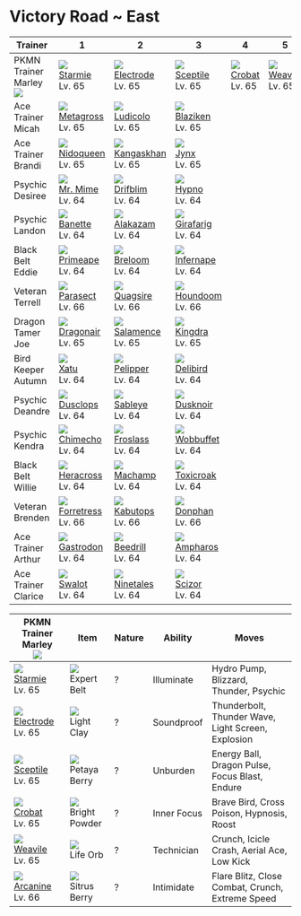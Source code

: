 # Victory Road ~ East

Trainer                            | 1                                  | 2                                  | 3                                 | 4                              | 5                               | 6
---                                | ---                                | ---                                | ---                               | ---                            | ---                             | ---
PKMN Trainer Marley<br>![][marley] | ![][121]<br>[Starmie]<br>Lv. 65    | ![][101]<br>[Electrode]<br>Lv. 65  | ![][254]<br>[Sceptile]<br>Lv. 65  | ![][169]<br>[Crobat]<br>Lv. 65 | ![][461]<br>[Weavile]<br>Lv. 65 | ![][059]<br>[Arcanine]<br>Lv. 66
Ace Trainer Micah                  | ![][376]<br>[Metagross]<br>Lv. 65  | ![][272]<br>[Ludicolo]<br>Lv. 65   | ![][257]<br>[Blaziken]<br>Lv. 65  | &nbsp;                         | &nbsp;                          | &nbsp;
Ace Trainer Brandi                 | ![][031]<br>[Nidoqueen]<br>Lv. 65  | ![][115]<br>[Kangaskhan]<br>Lv. 65 | ![][124]<br>[Jynx]<br>Lv. 65      | &nbsp;                         | &nbsp;                          | &nbsp;
Psychic Desiree                    | ![][122]<br>[Mr. Mime]<br>Lv. 64   | ![][426]<br>[Drifblim]<br>Lv. 64   | ![][097]<br>[Hypno]<br>Lv. 64     | &nbsp;                         | &nbsp;                          | &nbsp;
Psychic Landon                     | ![][354]<br>[Banette]<br>Lv. 64    | ![][065]<br>[Alakazam]<br>Lv. 64   | ![][203]<br>[Girafarig]<br>Lv. 64 | &nbsp;                         | &nbsp;                          | &nbsp;
Black Belt Eddie                   | ![][057]<br>[Primeape]<br>Lv. 64   | ![][286]<br>[Breloom]<br>Lv. 64    | ![][392]<br>[Infernape]<br>Lv. 64 | &nbsp;                         | &nbsp;                          | &nbsp;
Veteran Terrell                    | ![][047]<br>[Parasect]<br>Lv. 66   | ![][195]<br>[Quagsire]<br>Lv. 66   | ![][229]<br>[Houndoom]<br>Lv. 66  | &nbsp;                         | &nbsp;                          | &nbsp;
Dragon Tamer Joe                   | ![][148]<br>[Dragonair]<br>Lv. 65  | ![][373]<br>[Salamence]<br>Lv. 65  | ![][230]<br>[Kingdra]<br>Lv. 65   | &nbsp;                         | &nbsp;                          | &nbsp;
Bird Keeper Autumn                 | ![][178]<br>[Xatu]<br>Lv. 64       | ![][279]<br>[Pelipper]<br>Lv. 64   | ![][225]<br>[Delibird]<br>Lv. 64  | &nbsp;                         | &nbsp;                          | &nbsp;
Psychic Deandre                    | ![][356]<br>[Dusclops]<br>Lv. 64   | ![][302]<br>[Sableye]<br>Lv. 64    | ![][477]<br>[Dusknoir]<br>Lv. 64  | &nbsp;                         | &nbsp;                          | &nbsp;
Psychic Kendra                     | ![][358]<br>[Chimecho]<br>Lv. 64   | ![][478]<br>[Froslass]<br>Lv. 64   | ![][202]<br>[Wobbuffet]<br>Lv. 64 | &nbsp;                         | &nbsp;                          | &nbsp;
Black Belt Willie                  | ![][214]<br>[Heracross]<br>Lv. 64  | ![][068]<br>[Machamp]<br>Lv. 64    | ![][454]<br>[Toxicroak]<br>Lv. 64 | &nbsp;                         | &nbsp;                          | &nbsp;
Veteran Brenden                    | ![][205]<br>[Forretress]<br>Lv. 66 | ![][141]<br>[Kabutops]<br>Lv. 66   | ![][232]<br>[Donphan]<br>Lv. 66   | &nbsp;                         | &nbsp;                          | &nbsp;
Ace Trainer Arthur                 | ![][423]<br>[Gastrodon]<br>Lv. 64  | ![][015]<br>[Beedrill]<br>Lv. 64   | ![][181]<br>[Ampharos]<br>Lv. 64  | &nbsp;                         | &nbsp;                          | &nbsp;
Ace Trainer Clarice                | ![][317]<br>[Swalot]<br>Lv. 64     | ![][038]<br>[Ninetales]<br>Lv. 64  | ![][212]<br>[Scizor]<br>Lv. 64    | &nbsp;                         | &nbsp;                          | &nbsp;

PKMN Trainer Marley<br>![][marley] | Item                                | Nature | Ability     | Moves
---                                | ---                                 | ---    | ---         | ---
![][121]<br>[Starmie]<br>Lv. 65    | ![][expert-belt]<br>Expert Belt     | ?      | Illuminate  | Hydro Pump, Blizzard, Thunder, Psychic
![][101]<br>[Electrode]<br>Lv. 65  | ![][light-clay]<br>Light Clay       | ?      | Soundproof  | Thunderbolt, Thunder Wave, Light Screen, Explosion
![][254]<br>[Sceptile]<br>Lv. 65   | ![][petaya-berry]<br>Petaya Berry   | ?      | Unburden    | Energy Ball, Dragon Pulse, Focus Blast, Endure
![][169]<br>[Crobat]<br>Lv. 65     | ![][bright-powder]<br>Bright Powder | ?      | Inner Focus | Brave Bird, Cross Poison, Hypnosis, Roost
![][461]<br>[Weavile]<br>Lv. 65    | ![][life-orb]<br>Life Orb           | ?      | Technician  | Crunch, Icicle Crash, Aerial Ace, Low Kick
![][059]<br>[Arcanine]<br>Lv. 66   | ![][sitrus-berry]<br>Sitrus Berry   | ?      | Intimidate  | Flare Blitz, Close Combat, Crunch, Extreme Speed

[Beedrill]: ../../pokemon_changes/015/
[Nidoqueen]: ../../pokemon_changes/031/
[Ninetales]: ../../pokemon_changes/038/
[Parasect]: ../../pokemon_changes/047/
[Primeape]: ../../pokemon_changes/057/
[Arcanine]: ../../pokemon_changes/059/
[Alakazam]: ../../pokemon_changes/065/
[Machamp]: ../../pokemon_changes/068/
[Hypno]: ../../pokemon_changes/097/
[Electrode]: ../../pokemon_changes/101/
[Kangaskhan]: ../../pokemon_changes/115/
[Starmie]: ../../pokemon_changes/121/
[Mr. Mime]: ../../pokemon_changes/122/
[Jynx]: ../../pokemon_changes/124/
[Kabutops]: ../../pokemon_changes/141/
[Dragonair]: ../../pokemon_changes/148/
[Crobat]: ../../pokemon_changes/169/
[Xatu]: ../../pokemon_changes/178/
[Ampharos]: ../../pokemon_changes/181/
[Quagsire]: ../../pokemon_changes/195/
[Wobbuffet]: ../../pokemon_changes/202/
[Girafarig]: ../../pokemon_changes/203/
[Forretress]: ../../pokemon_changes/205/
[Scizor]: ../../pokemon_changes/212/
[Heracross]: ../../pokemon_changes/214/
[Delibird]: ../../pokemon_changes/225/
[Houndoom]: ../../pokemon_changes/229/
[Kingdra]: ../../pokemon_changes/230/
[Donphan]: ../../pokemon_changes/232/
[Sceptile]: ../../pokemon_changes/254/
[Blaziken]: ../../pokemon_changes/257/
[Ludicolo]: ../../pokemon_changes/272/
[Pelipper]: ../../pokemon_changes/279/
[Breloom]: ../../pokemon_changes/286/
[Sableye]: ../../pokemon_changes/302/
[Swalot]: ../../pokemon_changes/317/
[Banette]: ../../pokemon_changes/354/
[Dusclops]: ../../pokemon_changes/356/
[Chimecho]: ../../pokemon_changes/358/
[Salamence]: ../../pokemon_changes/373/
[Metagross]: ../../pokemon_changes/376/
[Infernape]: ../../pokemon_changes/392/
[Gastrodon]: ../../pokemon_changes/423/
[Drifblim]: ../../pokemon_changes/426/
[Toxicroak]: ../../pokemon_changes/454/
[Weavile]: ../../pokemon_changes/461/
[Dusknoir]: ../../pokemon_changes/477/
[Froslass]: ../../pokemon_changes/478/
[bright-powder]: ../img/items/bright-powder.png
[expert-belt]: ../img/items/expert-belt.png
[life-orb]: ../img/items/life-orb.png
[light-clay]: ../img/items/light-clay.png
[petaya-berry]: ../img/items/petaya-berry.png
[sitrus-berry]: ../img/items/sitrus-berry.png
[015]: ../img/pokemon/015.png
[031]: ../img/pokemon/031.png
[038]: ../img/pokemon/038.png
[047]: ../img/pokemon/047.png
[057]: ../img/pokemon/057.png
[059]: ../img/pokemon/059.png
[065]: ../img/pokemon/065.png
[068]: ../img/pokemon/068.png
[097]: ../img/pokemon/097.png
[101]: ../img/pokemon/101.png
[115]: ../img/pokemon/115.png
[121]: ../img/pokemon/121.png
[122]: ../img/pokemon/122.png
[124]: ../img/pokemon/124.png
[141]: ../img/pokemon/141.png
[148]: ../img/pokemon/148.png
[169]: ../img/pokemon/169.png
[178]: ../img/pokemon/178.png
[181]: ../img/pokemon/181.png
[195]: ../img/pokemon/195.png
[202]: ../img/pokemon/202.png
[203]: ../img/pokemon/203.png
[205]: ../img/pokemon/205.png
[212]: ../img/pokemon/212.png
[214]: ../img/pokemon/214.png
[225]: ../img/pokemon/225.png
[229]: ../img/pokemon/229.png
[230]: ../img/pokemon/230.png
[232]: ../img/pokemon/232.png
[254]: ../img/pokemon/254.png
[257]: ../img/pokemon/257.png
[272]: ../img/pokemon/272.png
[279]: ../img/pokemon/279.png
[286]: ../img/pokemon/286.png
[302]: ../img/pokemon/302.png
[317]: ../img/pokemon/317.png
[354]: ../img/pokemon/354.png
[356]: ../img/pokemon/356.png
[358]: ../img/pokemon/358.png
[373]: ../img/pokemon/373.png
[376]: ../img/pokemon/376.png
[392]: ../img/pokemon/392.png
[423]: ../img/pokemon/423.png
[426]: ../img/pokemon/426.png
[454]: ../img/pokemon/454.png
[461]: ../img/pokemon/461.png
[477]: ../img/pokemon/477.png
[478]: ../img/pokemon/478.png
[marley]: ../img/trainer/marley.png
